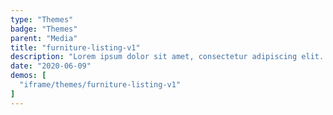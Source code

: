 ```yaml
---
type: "Themes"
badge: "Themes"
parent: "Media"
title: "furniture-listing-v1"
description: "Lorem ipsum dolor sit amet, consectetur adipiscing elit. Nunc tempus laoreet leo sit amet iaculis."
date: "2020-06-09"
demos: [
  "iframe/themes/furniture-listing-v1"
]
---
```

